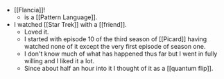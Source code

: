 - [[Flancia]]!
  - is a [[Pattern Language]].
- I watched [[Star Trek]] with a [[friend]].
  - Loved it.
  - I started with episode 10 of the third season of [[Picard]] having watched none of it except the very first episode of season one.
  - I don't know much of what has happened thus far but I went in fully willing and I liked it a lot.
  - Since about half an hour into it I thought of it as a [[quantum flip]].
